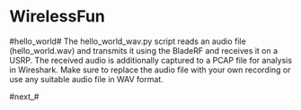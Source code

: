 # WirelessFun #

#hello_world#
The hello_world_wav.py script reads an audio file (hello_world.wav) and transmits it using the BladeRF and receives it on a USRP. The received audio is additionally captured to a PCAP file for analysis in Wireshark. Make sure to replace the audio file with your own recording or use any suitable audio file in WAV format.

#next_#
